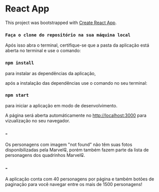 # React App

This project was bootstrapped with [Create React App](https://github.com/facebook/create-react-app).

### `Faça o clone do repositório na sua máquina local`

Após isso abra o terminal, certifique-se que a pasta da aplicação está aberta no terminal 
e use o comando:
### `npm install`
para instalar as dependências da aplicação,

após a instalação das dependências use o comando no seu terminal:
### `npm start`
para iniciar a aplicação em modo de desenvolvimento.

A página será aberta automáticamente no [http://localhost:3000](http://localhost:3000) para vizualização no seu navegador.

### -
Os personagens com imagem "not found" não têm suas fotos disponibilizadas pela Marvel₢, 
porém também fazem parte da lista de personagens dos quadrinhos Marvel₢.
### -
A aplicação conta com 40 personagens por página e também botões de paginação para você navegar entre os mais de 1500 personagens!
